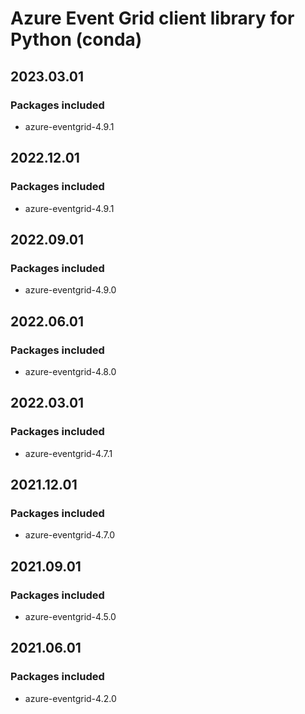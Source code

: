 # Azure Event Grid client library for Python (conda)

## 2023.03.01

### Packages included

- azure-eventgrid-4.9.1

## 2022.12.01

### Packages included

- azure-eventgrid-4.9.1

## 2022.09.01

### Packages included

- azure-eventgrid-4.9.0

## 2022.06.01

### Packages included

- azure-eventgrid-4.8.0

## 2022.03.01

### Packages included

- azure-eventgrid-4.7.1

## 2021.12.01

### Packages included

- azure-eventgrid-4.7.0

## 2021.09.01

### Packages included

- azure-eventgrid-4.5.0

## 2021.06.01

### Packages included

- azure-eventgrid-4.2.0
